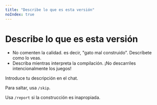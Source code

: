 ```yaml
---
title: "Describe lo que es esta versión"
noIndex: true
---
```


# Describe lo que es esta versión

- No comenten la calidad. es decir, "gato mal construido". Descríbete como lo veas.
- Describa mientras interpreta la compilación. ¡No descarriles intencionalmente los juegos!

Introduce tu descripción en el chat.

Para saltar, usa `/skip`.

Usa `/report` si la construcción es inapropiada.

